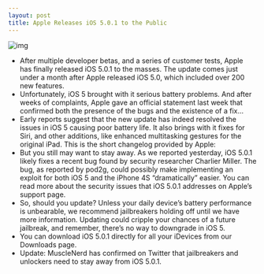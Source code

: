 ```yaml
---
layout: post
title: Apple Releases iOS 5.0.1 to the Public
---
```

![img](http://media.idownloadblog.com/wp-content/uploads/2011/11/Screen-Shot-2011-11-10-at-2.21.08-PM-e1320952891948.jpg)
* After multiple developer betas, and a series of customer tests, Apple has finally released iOS 5.0.1 to the masses. The update comes just under a month after Apple released iOS 5.0, which included over 200 new features.
* Unfortunately, iOS 5 brought with it serious battery problems. And after weeks of complaints, Apple gave an official statement last week that confirmed both the presence of the bugs and the existence of a fix…
* Early reports suggest that the new update has indeed resolved the issues in iOS 5 causing poor battery life. It also brings with it fixes for Siri, and other additions, like enhanced multitasking gestures for the original iPad. This is the short changelog provided by Apple:
* But you still may want to stay away. As we reported yesterday, iOS 5.0.1 likely fixes a recent bug found by security researcher Charlier Miller. The bug, as reported by pod2g, could possibly make implementing an exploit for both iOS 5 and the iPhone 4S “dramatically” easier. You can read more about the security issues that iOS 5.0.1 addresses on Apple’s support page.
* So, should you update? Unless your daily device’s battery performance is unbearable, we recommend jailbreakers holding off until we have more information. Updating could cripple your chances of a future jailbreak, and remember, there’s no way to downgrade in iOS 5.
* You can download iOS 5.0.1 directly for all your iDevices from our Downloads page.
* Update: MuscleNerd has confirmed on Twitter that jailbreakers and unlockers need to stay away from iOS 5.0.1.

